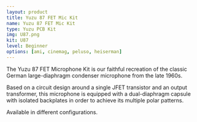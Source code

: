 ```yaml
---
layout: product
title: Yuzu 87 FET Mic Kit
name: Yuzu 87 FET Mic Kit
type: Yuzu PCB Kit
img: U87.png
kit: U87
level: Beginner
options: [ami, cinemag, peluso, heiserman]
---
```


The Yuzu 87 FET Microphone Kit is our faithful recreation of the classic German large-diaphragm condenser microphone from the late 1960s.

Based on a circuit design around a single JFET transistor and an output transformer, this microphone is equipped with a dual-diaphragm capsule with isolated backplates in order to achieve its multiple polar patterns.

Available in different configurations.
